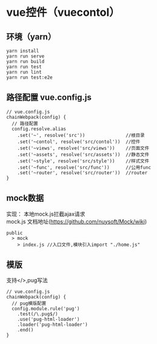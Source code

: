 # vue控件（vuecontol）

## 环境（yarn）
```
yarn install
yarn run serve
yarn run build
yarn run test
yarn run lint
yarn run test:e2e
```

## 路径配置 vue.config.js
```
// vue.config.js
chainWebpack(config) {
  // 路径配置
  config.resolve.alias
    .set('~', resolve('src'))               //根目录
    .set('~contol', resolve('src/contol'))  //控件
    .set('~views', resolve('src/views'))    //页面文件
    .set('~assets', resolve('src/assets'))  //静态文件
    .set('~style', resolve('src/style'))    //样式文件
    .set('~func', resolve('src/func'))      //公用func
    .set('~router', resolve('src/router'))  //router
}
```


## mock数据
实现： 本地mock.js拦截ajax请求  
mock.js 文档地址(https://github.com/nuysoft/Mock/wiki)
```
public
  > mock
    > index.js //入口文件,模块引入import "./home.js"
```


## 模版
支持</>,pug写法
```
// vue.config.js
chainWebpack(config) {
  // pug模版配置
  config.module.rule('pug')
    .test(/\.pug$/)
    .use('pug-html-loader')
    .loader('pug-html-loader')
    .end()
}

```